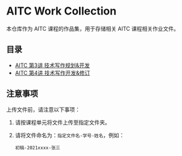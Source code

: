 # AITC Work Collection

本仓库作为 AITC 课程的作品集，用于存储相关 AITC 课程相关作业文件。

## 目录

- [AITC 第3讲 技术写作规划&开发](https://github.com/AI-Assisted-Technical-Communication/AITC-Work-Collection/tree/main/AITC%20%E7%AC%AC3%E8%AE%B2%20-%20%E6%8A%80%E6%9C%AF%E5%86%99%E4%BD%9C%E8%A7%84%E5%88%92%26%E5%BC%80%E5%8F%91)
- [AITC 第4讲 技术写作开发&修订](https://github.com/AI-Assisted-Technical-Communication/AITC-Work-Collection/tree/main/AITC%20%E7%AC%AC4%E8%AE%B2%20-%20%E6%8A%80%E6%9C%AF%E5%86%99%E4%BD%9C%E5%BC%80%E5%8F%91%26%E4%BF%AE%E8%AE%A2)

## 注意事项

上传文件前，请注意以下事项：

1. 请按课程单元将文件上传至指定文件夹。

2. 请将文件命名为：`指定文件名-学号-姓名`，例如：

    ```初稿-2021xxxx-张三```


